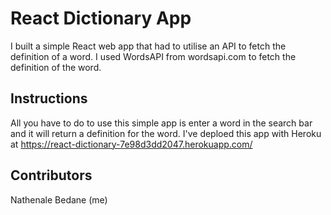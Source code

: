# React Dictionary App
I built a simple React web app that had to utilise an API to fetch the definition of a word. I used WordsAPI from wordsapi.com to fetch the definition of the word.
## Instructions
All you have to do to use this simple app is enter a word in the search bar and it will return a definition for the word. I've deploed this app with Heroku at https://react-dictionary-7e98d3dd2047.herokuapp.com/
## Contributors
Nathenale Bedane (me)
